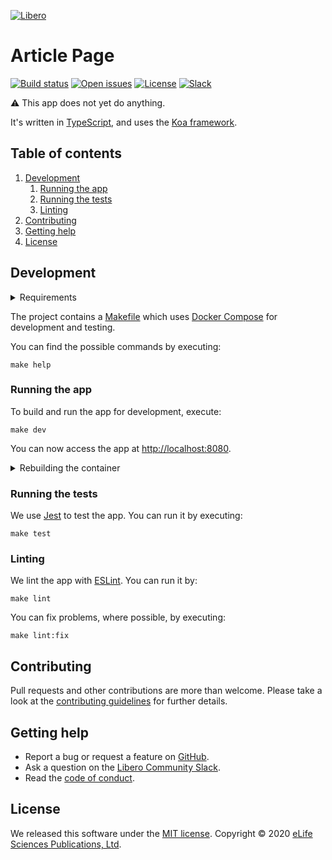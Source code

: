 [![Libero][Libero logo]][Libero]  
  
Article Page
============

[![Build status][Build badge]][Build]
[![Open issues][Open issues badge]][Open issues]
[![License][License badge]][License]
[![Slack][Slack badge]][Libero Community Slack]

⚠️ This app does not yet do anything.

It's written in [TypeScript], and uses the [Koa framework][Koa].

Table of contents
-----------------

1. [Development](#development)
   1. [Running the app](#running-the-app)
   2. [Running the tests](#running-the-tests)
   3. [Linting](#linting)
2. [Contributing](#contributing)
3. [Getting help](#getting-help)
4. [License](#license)

Development
-----------

<details>

<summary>Requirements</summary>

- [Docker]
- [GNU Bash]
- [GNU Make]
- [Node.js]

</details>

The project contains a [Makefile] which uses [Docker Compose] for development and testing.

You can find the possible commands by executing:

```shell
make help
```

### Running the app

To build and run the app for development, execute:

```shell
make dev
```

You can now access the app at <http://localhost:8080>.

<details>

<summary>Rebuilding the container</summary>

Code is attached to the containers as volumes so most updates are visible without a need to rebuild the container.
However, changes to NPM dependencies, for example, require a rebuild. So you may need to execute

```shell
make build
```

before running further commands.

</details>

### Running the tests

We use [Jest] to test the app. You can run it by executing: 

```shell
make test
```

### Linting

We lint the app with [ESLint]. You can run it by:

```shell
make lint
```

You can fix problems, where possible, by executing:

```shell
make lint:fix
```

Contributing
------------

Pull requests and other contributions are more than welcome. Please take a look at the [contributing guidelines] for
further details.

Getting help
------------

- Report a bug or request a feature on [GitHub][new issue].
- Ask a question on the [Libero Community Slack].
- Read the [code of conduct].

License
-------

We released this software under the [MIT license][license]. Copyright © 2020 [eLife Sciences Publications, Ltd][eLife].

[Build]: https://github.com/libero/article-page/actions?query=branch%3Amaster+workflow%3ACI
[Build badge]: https://flat.badgen.net/github/checks/libero/article-page?label=build&icon=github
[Contributing guidelines]: https://github.com/libero/community/blob/master/CONTRIBUTING.md
[Docker]: https://www.docker.com/
[Docker Compose]: https://docs.docker.com/compose/
[eLife]: https://elifesciences.org/
[ESLint]: https://eslint.org/
[Code of conduct]: https://libero.pub/code-of-conduct
[GNU Bash]: https://www.gnu.org/software/bash/
[GNU Make]: https://www.gnu.org/software/make/
[Jest]: https://jestjs.io/
[Koa]: https://koajs.com/
[Libero]: https://libero.pub/
[Libero Community Slack]: https://libero.pub/join-slack
[Libero logo]: https://cdn.elifesciences.org/libero/logo/libero-logo-96px.svg
[License]: LICENSE.md
[License badge]: https://flat.badgen.net/badge/license/MIT/blue
[Makefile]: Makefile
[New issue]: https://github.com/libero/publisher/issues/new/choose
[Node.js]: https://nodejs.org/
[Open issues]: https://github.com/libero/publisher/issues?q=is%3Aissue+is%3Aopen+label%3Aarticle-page
[Open issues badge]: https://flat.badgen.net/github/label-issues/libero/publisher/article-page/open?icon=github&label=open%20issues&color=pink
[Slack badge]: https://flat.badgen.net/badge/icon/libero-community?icon=slack&label=slack&color=orange
[TypeScript]: https://www.typescriptlang.org/
